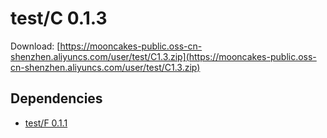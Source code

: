 # test/C 0.1.3

Download: [https://mooncakes-public.oss-cn-shenzhen.aliyuncs.com/user/test/C1.3.zip](https://mooncakes-public.oss-cn-shenzhen.aliyuncs.com/user/test/C1.3.zip)

## Dependencies

* [test/F 0.1.1](/test/F/0.1.1/index.md)
